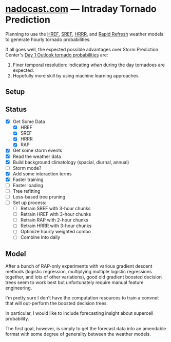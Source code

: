 # [nadocast.com](http://nadocast.com) — Intraday Tornado Prediction

Planning to use the [HREF](http://nomads.ncep.noaa.gov/txt_descriptions/HREF_doc.shtml), [SREF](https://nomads.ncep.noaa.gov/txt_descriptions/SREF_doc.shtml), [HRRR](https://rapidrefresh.noaa.gov/hrrr/), and [Rapid Refresh](https://rapidrefresh.noaa.gov/) weather models to generate hourly tornado probabilities.

If all goes well, the expected possible advantages over Storm Prediction Center's [Day 1 Outlook tornado probabilities](http://www.spc.noaa.gov/products/outlook/day1otlk.html) are:

1. Finer temporal resolution: indicating _when_ during the day tornadoes are expected.
2. Hopefully more skill by using machine learning approaches.

## Setup

## Status

- [x] Get Some Data
  - [x] HREF
  - [x] SREF
  - [x] HRRR
  - [x] RAP
- [x] Get some storm events
- [x] Read the weather data
- [x] Build background climatology (spacial, diurnal, annual)
- [ ] Storm mode?
- [x] Add some interaction terms
- [x] Faster training
- [ ] Faster loading
- [ ] Tree refitting
- [ ] Loss-based tree pruning
- [ ] Set up process:
  - [ ] Retrain SREF with 3-hour chunks
  - [ ] Retrain HREF with 3-hour chunks
  - [ ] Retrain RAP with 2-hour chunks
  - [ ] Retrain HRRR with 3-hour chunks
  - [ ] Optimize hourly weighted combo
  - [ ] Combine into daily

## Model

After a bunch of RAP-only experiments with various gradient descent methods (logistic regression, multiplying multiple logistic regressions together, and lots of other variations), good old gradient boosted decision trees seem to work best but unfortunately require manual feature engineering.

I'm pretty sure I don't have the computation resources to train a convnet that will out-perform the boosted decision trees.

In particular, I would like to include forecasting insight about supercell probability.

The first goal, however, is simply to get the forecast data into an amendable format with some degree of generality between the weather models.

